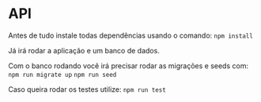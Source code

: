# API

Antes de tudo instale todas dependências usando o comando:
`npm install`

Já irá rodar a aplicação e um banco de dados.

Com o banco rodando você irá precisar rodar as migrações e seeds com:
`npm run migrate up`
`npm run seed`

Caso queira rodar os testes utilize:
`npm run test`
